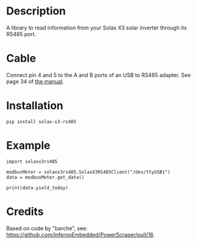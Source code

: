 # Description

A library to read information from your Solax X3 solar inverter through its RS485 port.

# Cable

Connect pin 4 and 5 to the A and B ports of an USB to RS485 adapter. See page 34 of [the manual](https://www.solaxpower.com/wp-content/uploads/2020/02/X3-PRO-USER-MANUAL.pdf).

# Installation

```
pip install solax-x3-rs485
```

# Example

```
import solaxx3rs485

modbusMeter = solaxx3rs485.SolaxX3RS485Client("/dev/ttyUSB1")
data = modbusMeter.get_data()

print(data.yield_today)
```

# Credits

Based on code by "barche", see: https://github.com/InfernoEmbedded/PowerScraper/pull/16.